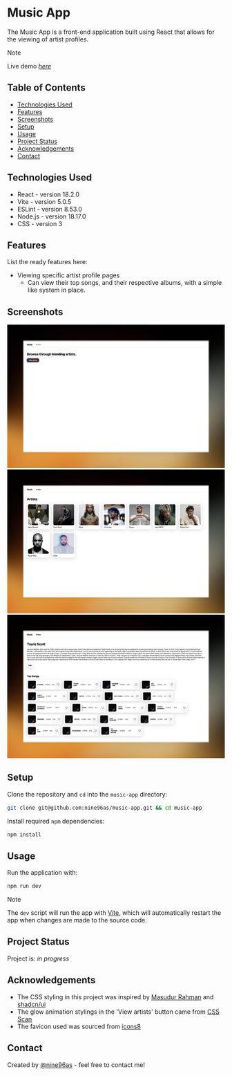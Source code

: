 # Music App

The Music App is a front-end application built using React that allows for the viewing of artist profiles.

> [!note]
> Live demo [_here_](https://music-app-react.fly.dev)

## Table of Contents

- [Technologies Used](#technologies-used)
- [Features](#features)
- [Screenshots](#screenshots)
- [Setup](#setup)
- [Usage](#usage)
- [Project Status](#project-status)
- [Acknowledgements](#acknowledgements)
- [Contact](#contact)

## Technologies Used

- React - version 18.2.0
- Vite - version 5.0.5
- ESLint - version 8.53.0
- Node.js - version 18.17.0
- CSS - version 3

## Features

List the ready features here:

- Viewing specific artist profile pages
  - Can view their top songs, and their respective albums, with a simple like system in place.

## Screenshots

![Home page screenshot](./src/assets/home_page.jpeg)
![Artists page screenshot](./src/assets/artists_page.jpeg)
![Artist page screenshot](./src/assets/artist_page.jpeg)

<!-- If you have screenshots you'd like to share, include them here. -->

## Setup

Clone the repository and `cd` into the `music-app` directory:

```sh
git clone git@github.com:nine96as/music-app.git && cd music-app
```

Install required `npm` dependencies:

```sh
npm install
```

## Usage

Run the application with:

```sh
npm run dev
```

> [!note]
> The `dev` script will run the app with [Vite](https://vitejs.dev/), which will automatically restart the app when changes are made to the source code.

## Project Status

Project is: _in progress_

## Acknowledgements

- The CSS styling in this project was inspired by [Masudur Rahman](https://dribbble.com/shots/5776583-Light-Music-Artist-Page) and [shadcn/ui](https://ui.shadcn.com/)
- The glow animation stylings in the 'View artists' button came from [CSS Scan](https://getcssscan.com/css-buttons-examples)
- The favicon used was sourced from [icons8](https://icons8.com/icon/set/music/sf-regular)

## Contact

Created by [@nine96as](https://ayo.so/nine96) - feel free to contact me!
